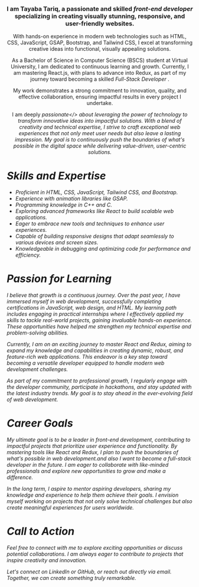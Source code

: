 <div align="center">
    <h3>I am Tayaba Tariq, a passionate and skilled <i>front-end developer </i>specializing in creating visually stunning, responsive, and user-friendly websites.</h3>
    <p>
      With hands-on experience in modern web technologies such as HTML, CSS, JavaScript, GSAP, Bootstrap, and Tailwind CSS, I excel at transforming creative ideas into functional, visually appealing solutions.

As a Bachelor of Science in Computer Science (BSCS) student at Virtual University, I am dedicated to continuous learning and growth. Currently, I am mastering React.js, with plans to advance into Redux, as part of my journey toward becoming a skilled <i>Full-Stack Developer</i> .

My work demonstrates a strong commitment to innovation, quality, and effective collaboration, ensuring impactful results in every project I undertake.
    </p>
    <p>
       I am deeply <i>passionate</> about leveraging the power of technology to transform innovative ideas into impactful solutions. With a blend of creativity and technical expertise, I strive to craft exceptional web experiences that not only meet user needs but also leave a lasting impression. My goal is to continuously push the boundaries of what's possible in the digital space while delivering value-driven, user-centric solutions.
    </p>
</div>

<div>
    <h1>Skills and Expertise</h1>
    <ul>
        <li>Proficient in HTML, CSS, JavaScript, Tailwind CSS, and Bootstrap.</li>
        <li>Experience with animation libraries like GSAP.</li>
        <li>Programming knowledge in C++ and C.</li>
        <li>Exploring advanced frameworks like React to build scalable web applications.</li>
        <li>Eager to embrace new tools and techniques to enhance user experiences.</li>
        <li>Capable of building responsive designs that adapt seamlessly to various devices and screen sizes.</li>
        <li>Knowledgeable in debugging and optimizing code for performance and efficiency.</li>
    </ul>
</div>

<div>
    <h1>Passion for Learning</h1>
    <p>
        I believe that growth is a continuous journey. Over the past year, I have immersed myself in web development, successfully completing certifications in JavaScript, web design, and HTML. 
        My learning path includes engaging in practical internships where I effectively applied my skills to tackle real-world projects, gaining invaluable hands-on experience. These opportunities have helped me strengthen my technical expertise and problem-solving abilities.
        
Currently, I am on an exciting journey to master <i>React and Redux</i>, aiming to expand my knowledge and capabilities in creating dynamic, robust, and feature-rich web applications. This endeavor is a key step toward becoming a versatile developer equipped to handle modern web development challenges.
    </p>
    <p>
        As part of my commitment to professional growth, I regularly engage with the developer community, participate in hackathons, and stay updated with the latest industry trends. 
        My goal is to stay ahead in the ever-evolving field of web development.
    </p>
</div>

<div>
    <h1>Career Goals</h1>
    <p>
        My ultimate goal is to be a leader in front-end development, contributing to impactful projects that prioritize user experience and functionality. 
        By mastering tools like React and Redux, I plan to push the boundaries of what's possible in web development.and also I want to become a full-stack developer in the future. 
        I am eager to collaborate with like-minded professionals and explore new opportunities to grow and make a difference.
    </p>
    <p>
        In the long term, I aspire to mentor aspiring developers, sharing my knowledge and experience to help them achieve their goals. 
        I envision myself working on projects that not only solve technical challenges but also create meaningful experiences for users worldwide.
    </p>
</div>

<div>
    <h1>Call to Action</h1>
    <p>
        Feel free to connect with me to explore exciting opportunities or discuss potential collaborations. 
        I am always eager to contribute to projects that inspire creativity and innovation.
    </p>
    <p>
        Let's connect on LinkedIn or GitHub, or reach out directly via email. Together, we can create something truly remarkable.
    </p>
</div>
